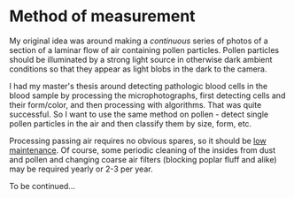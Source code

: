 # Method of measurement

My original idea was around making a _continuous_ series of photos of a section of a laminar flow of air containing pollen particles. Pollen particles should be illuminated by a strong light source in otherwise dark ambient conditions so that they appear as light blobs in the dark to the camera. 

I had my master's thesis around detecting pathologic blood cells in the blood sample by processing the microphotographs, first detecting cells and their form/color, and then processing with algorithms. That was quite successful. So I want to use the same method on pollen - detect single pollen particles in the air and then classify them by size, form, etc.

Processing passing air requires no obvious spares, so it should be [low maintenance](project_goals.md#maintainability). Of course, some periodic cleaning of the insides from dust and pollen and changing coarse air filters (blocking poplar fluff and alike) may be required yearly or 2-3 per year. 

To be continued...
